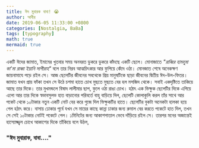 ```yaml
---
title: ঈদ মুবারক বাবা! 😭
author: আবীর
date: 2019-06-05 11:33:00 +0800
categories: [Nostalgia, BaBa]
tags: [typography]
math: true
mermaid: true
---
```


<p>
একটি ঈদের জামাত, ইমামের খুতবার সময় অনবরত ডুকরে ডুকরে কাঁদছে একটি ছেলে। মোনাজাতে <i>"রাব্বির হামহুমা কা'মা রাব্বা ইয়ানি সাগীরাহ"  </i> বলে তার নিরব আত্মচিৎকার আর ফুপিয়ে কেঁদে ওঠা। মোনজাত শেষে অনেকক্ষণ জায়নামাযে পড়ে রইল সে। আজ ছেলেটির জীবনের সবথেকে প্রিয় মানুষটিকে ছাড়া জীবনের দ্বিতীয় ঈদ-উল-ফিতর। জামাত যখন প্রায় ফাঁকা তখন সে উঠে চশমা হাতে চোখ মুছতে মুছতে বের হল মসজিদ থেকে। সবাই একদৃষ্টিতে তাকিয়ে আছে তার দিকে। তার মুখমন্ডলে বিষাদ লালীমার ছাপ, ফুলে ওঠা রাঙা চোখ। হঠাৎ এক ভিক্ষুক ছেলেটির দিকে এগিয়ে এলো আর তার দিকে স্বভাবসুলভ হাত বাড়ানোর পরিবর্তে বাহু বাড়িয়ে দিল, ছেলেটি কোলাকুলি করল তাঁর সাথে আর পকেট থেকে ১০টাকার নতুন একটি নোট বের করে গুজে দিল ভিক্ষুকটির হাতে। ছেলেটির বুকটা অনেকটা হালকা হয়ে গেল হঠাৎ করে। বাসায় ঢোকার পূর্বে যখন সে মায়ের কাছে কান্না ঢাকার জন্য রুমাল বের করতে পকেটে হাত দিল, তখন সে সেই ১০টাকার নোটই পকেটে পেল। ১মিনিটের জন্য আকাশপাতাল ভেবে দাঁড়িয়ে রইল সে। তারপর মনের অজান্তেই হাস্যোজ্জ্বল চোখে আকাশের দিকে তাঁকিয়ে বলে উঠল,<br>
<h3> "ঈদ মুবারাক, বাবা...."</h3>
 <p>